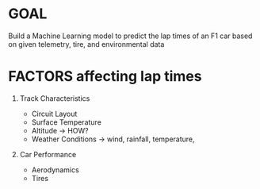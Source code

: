 # GOAL
Build a Machine Learning model to predict the lap times of an F1 car based on given telemetry, tire, and environmental data

# FACTORS affecting lap times
1. Track Characteristics
    - Circuit Layout
    - Surface Temperature
    - Altitude  -> HOW?
    - Weather Conditions -> wind, rainfall, temperature, 

2. Car Performance
    - Aerodynamics
    - Tires